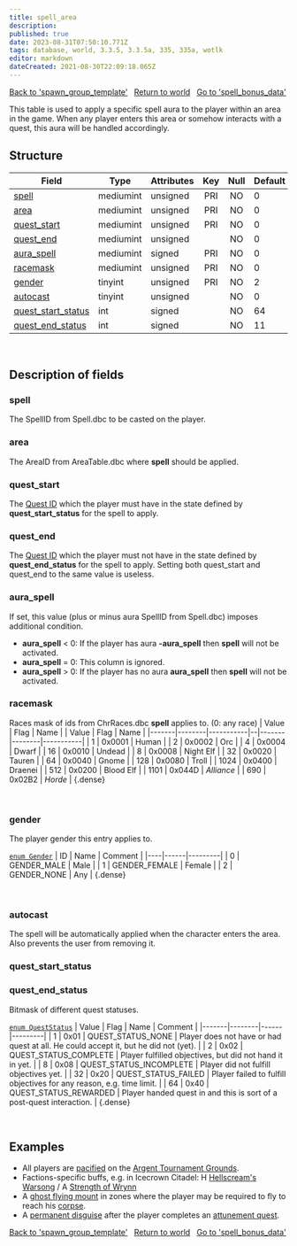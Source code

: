 ```yaml
---
title: spell_area
description: 
published: true
date: 2023-08-31T07:50:10.771Z
tags: database, world, 3.3.5, 3.3.5a, 335, 335a, wotlk
editor: markdown
dateCreated: 2021-08-30T22:09:18.065Z
---
```


<a href="https://trinitycore.info/en/database/335/world/spawn_group_template" class="mt-5 v-btn v-btn--depressed v-btn--flat v-btn--outlined theme--light v-size--default darkblue--text text--lighten-3"><span class="v-btn__content"><i aria-hidden="true" class="v-icon notranslate v-icon--left mdi mdi-arrow-left theme--light"></i><span>Back to 'spawn_group_template'</span></span></a>&nbsp;&nbsp;&nbsp;<a href="https://trinitycore.info/en/database/335/world/home" class="mt-5 v-btn v-btn--depressed v-btn--flat v-btn--outlined theme--light v-size--default darkblue--text text--lighten-3"><span class="v-btn__content"><i aria-hidden="true" class="v-icon notranslate v-icon--left mdi mdi-home-outline theme--light"></i><span>Return to world</span></span></a>&nbsp;&nbsp;&nbsp;<a href="https://trinitycore.info/en/database/335/world/spell_bonus_data" class="mt-5 v-btn v-btn--depressed v-btn--flat v-btn--outlined theme--light v-size--default darkblue--text text--lighten-3"><span class="v-btn__content"><span>Go to 'spell_bonus_data'</span><i aria-hidden="true" class="v-icon notranslate v-icon--right mdi mdi-arrow-right theme--light"></i></span></a>

This table is used to apply a specific spell aura to the player within an area in the game. When any player enters this area or somehow interacts with a quest, this aura will be handled accordingly.

## Structure

| Field | Type | Attributes | Key | Null | Default | Extra | Comment |
| --- | --- | --- | :---: | :---: | --- | --- | --- |
| [spell](#spell) | mediumint | unsigned | PRI | NO | 0 |  |  |
| [area](#area) | mediumint | unsigned | PRI | NO | 0 |  |  |
| [quest_start](#quest_start) | mediumint | unsigned | PRI | NO | 0 |  |  |
| [quest_end](#quest_end) | mediumint | unsigned |  | NO | 0 |  |  |
| [aura_spell](#aura_spell) | mediumint | signed | PRI | NO | 0 |  |  |
| [racemask](#racemask) | mediumint | unsigned | PRI | NO | 0 |  |  |
| [gender](#gender) | tinyint | unsigned | PRI | NO | 2 |  |  |
| [autocast](#autocast) | tinyint | unsigned |  | NO | 0 |  |  |
| [quest_start_status](#quest_start_status) | int | signed |  | NO | 64 |  |  |
| [quest_end_status](#quest_end_status) | int | signed |  | NO | 11 |  |  |
&nbsp;
## Description of fields

### spell
The SpellID from Spell.dbc to be casted on the player.
&nbsp;

### area
The AreaID from AreaTable.dbc where **spell** should be applied.
&nbsp;

### quest_start
The [Quest ID](../world/quest_template#id) which the player must have in the state defined by **quest_start_status** for the spell to apply.
&nbsp;

### quest_end
The [Quest ID](../world/quest_template#id) which the player must not have in the state defined by **quest_end_status** for the spell to apply.
Setting both quest_start and quest_end to the same value is useless.
&nbsp;

### aura_spell
If set, this value (plus or minus aura SpellID from Spell.dbc) imposes additional condition.
* **aura_spell** < 0: If the player has aura **-aura_spell** then **spell** will not be activated.
* **aura_spell** = 0: This column is ignored.
* **aura_spell** > 0: If the player has no aura **aura_spell** then **spell** will not be activated.
&nbsp;

### racemask
Races mask of ids from ChrRaces.dbc **spell** applies to. (0: any race)
| Value | Flag   | Name      |  | Value | Flag   | Name      |
|-------|--------|-----------|--|-------|--------|-----------|
|     1 | 0x0001 | Human     |  |     2 | 0x0002 | Orc       |
|     4 | 0x0004 | Dwarf     |  |    16 | 0x0010 | Undead    |
|     8 | 0x0008 | Night Elf |  |    32 | 0x0020 | Tauren    |
|    64 | 0x0040 | Gnome     |  |   128 | 0x0080 | Troll     |
|  1024 | 0x0400 | Draenei   |  |   512 | 0x0200 | Blood Elf |
|  1101 | 0x044D | *_Alliance_* |  |   690 | 0x02B2 | *_Horde_* |
{.dense}

&nbsp;

### gender
The player gender this entry applies to.

[`enum Gender`](https://github.com/TrinityCore/TrinityCore/blob/3.3.5/src/server/shared/SharedDefines.h#L75-L80)
| ID | Name | Comment |
|----|------|---------|
| 0 | GENDER_MALE | Male |
| 1 | GENDER_FEMALE | Female |
| 2 | GENDER_NONE | Any |
{.dense}

&nbsp;

### autocast
The spell will be automatically applied when the character enters the area. Also prevents the user from removing it.
&nbsp;

### quest_start_status
### quest_end_status
Bitmask of different quest statuses.

[`enum QuestStatus`](https://github.com/TrinityCore/TrinityCore/blob/3.3.5/src/server/game/Quests/QuestDef.h#L101-L111)
| Value | Flag   | Name | Comment |
|-------|--------|------|---------|
| 1 | 0x01 | QUEST_STATUS_NONE  | Player does not have or had quest at all. He could accept it, but he did not (yet). |
| 2 | 0x02 | QUEST_STATUS_COMPLETE | Player fulfilled objectives, but did not hand it in yet. |
| 8 | 0x08 | QUEST_STATUS_INCOMPLETE | Player did not fulfill objectives yet. |
| 32 | 0x20 | QUEST_STATUS_FAILED | Player failed to fulfill objectives for any reason, e.g. time limit. |
| 64 | 0x40 | QUEST_STATUS_REWARDED | Player handed quest in and this is sort of a post-quest interaction. |
{.dense}

&nbsp;

## Examples
* All players are [pacified](https://aowow.trinitycore.info/?spell=64373) on the [Argent Tournament Grounds](https://aowow.trinitycore.info/?zone=4658).
* Factions-specific buffs, e.g. in Icecrown Citadel: H [Hellscream's Warsong](https://aowow.trinitycore.info/?spell=73822) / A [Strength of Wrynn](https://aowow.trinitycore.info/?spell=73828)
* A [ghost flying mount](https://aowow.trinitycore.info/?spell=55164) in zones where the player may be required to fly to reach his [corpse](https://aowow.trinitycore.info/?spell=8326).
* A [permanent disguise](https://aowow.trinitycore.info/?spell=40214) after the player completes an [attunement quest](https://aowow.trinitycore.info/?quest=11013).

<a href="https://trinitycore.info/en/database/335/world/spawn_group_template" class="mt-5 v-btn v-btn--depressed v-btn--flat v-btn--outlined theme--light v-size--default darkblue--text text--lighten-3"><span class="v-btn__content"><i aria-hidden="true" class="v-icon notranslate v-icon--left mdi mdi-arrow-left theme--light"></i><span>Back to 'spawn_group_template'</span></span></a>&nbsp;&nbsp;&nbsp;<a href="https://trinitycore.info/en/database/335/world/home" class="mt-5 v-btn v-btn--depressed v-btn--flat v-btn--outlined theme--light v-size--default darkblue--text text--lighten-3"><span class="v-btn__content"><i aria-hidden="true" class="v-icon notranslate v-icon--left mdi mdi-home-outline theme--light"></i><span>Return to world</span></span></a>&nbsp;&nbsp;&nbsp;<a href="https://trinitycore.info/en/database/335/world/spell_bonus_data" class="mt-5 v-btn v-btn--depressed v-btn--flat v-btn--outlined theme--light v-size--default darkblue--text text--lighten-3"><span class="v-btn__content"><span>Go to 'spell_bonus_data'</span><i aria-hidden="true" class="v-icon notranslate v-icon--right mdi mdi-arrow-right theme--light"></i></span></a>

